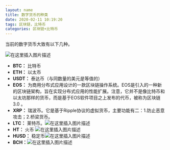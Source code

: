 ```yaml
---
layout: name
title: 数字货币的种类
date: 2020-02-11 10:19:20
tags: 区块链，比特币
categories: 区块链+比特币
---
```

当前的数字货币大致有以下几种。
<!--more-->
![在这里插入图片描述](https://img-blog.csdnimg.cn/20200204160645330.png?x-oss-process=image/watermark,type_ZmFuZ3poZW5naGVpdGk,shadow_10,text_aHR0cHM6Ly9ibG9nLmNzZG4ubmV0L3dlaXhpbl80NDg2MTM5OQ==,size_16,color_FFFFFF,t_70)
 - **BTC：** 比特币
 - **ETH：** 以太币
 - **USDT：** 泰达币（与同数量的美元是等值的）
 - **EOS：** 为商用分布式应用设计的一款区块链操作系统。EOS是引入的一种新的区块链架构，旨在实现分布式应用的性能扩展。注意，它并不是像比特币和以太坊那样的货币，而是基于EOS软件项目之上发布的代币，被称为区块链3.0 。
 - **XRP：** 瑞波币。它是基于Ripple协议的虚拟货币，主要功能有二：1.防止恶意攻击；2.桥梁货币。
 - **LTC：** 莱特币。![在这里插入图片描述](https://img-blog.csdnimg.cn/20200204161448813.png?x-oss-process=image/watermark,type_ZmFuZ3poZW5naGVpdGk,shadow_10,text_aHR0cHM6Ly9ibG9nLmNzZG4ubmV0L3dlaXhpbl80NDg2MTM5OQ==,size_16,color_FFFFFF,t_70)
 - **HT：** 火币
![在这里插入图片描述](https://img-blog.csdnimg.cn/20200204161631662.png?x-oss-process=image/watermark,type_ZmFuZ3poZW5naGVpdGk,shadow_10,text_aHR0cHM6Ly9ibG9nLmNzZG4ubmV0L3dlaXhpbl80NDg2MTM5OQ==,size_16,color_FFFFFF,t_70)
 - **HUSD：** 稳定币![在这里插入图片描述](https://img-blog.csdnimg.cn/20200204162140418.png?x-oss-process=image/watermark,type_ZmFuZ3poZW5naGVpdGk,shadow_10,text_aHR0cHM6Ly9ibG9nLmNzZG4ubmV0L3dlaXhpbl80NDg2MTM5OQ==,size_16,color_FFFFFF,t_70)
 - **BCH：**![在这里插入图片描述](https://img-blog.csdnimg.cn/20200204162243770.png?x-oss-process=image/watermark,type_ZmFuZ3poZW5naGVpdGk,shadow_10,text_aHR0cHM6Ly9ibG9nLmNzZG4ubmV0L3dlaXhpbl80NDg2MTM5OQ==,size_16,color_FFFFFF,t_70)
